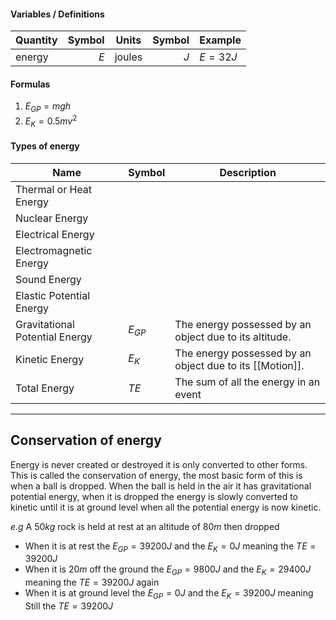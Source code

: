 #### Variables / Definitions 
| Quantity     | Symbol | Units                     | Symbol  | Example        |
| ----------- | ------: | ------------------------- | -------: | -------------- |
|energy|$E$|joules|$J$|$E=32J$|
#### Formulas
1. $E_{GP}=mgh$
2. $E_K=0.5mv^2$

#### Types of energy
|Name|Symbol|Description|
|------|-------|--------|
|Thermal or Heat Energy|
|Nuclear Energy|
|Electrical Energy|
|Electromagnetic Energy|
|Sound Energy|
|Elastic Potential Energy|
|Gravitational Potential Energy|$E_{GP}$|The energy possessed by an object due to its altitude.
|Kinetic Energy|$E_K$|The energy possessed by an object due to its [[Motion]].|
|Total Energy|$TE$|The sum of all the energy in an event

***
## Conservation of energy
Energy is never created or destroyed it is only converted to other forms. This is called the conservation of energy, the most basic form of this is when a ball is dropped. When the ball is held in the air it has gravitational potential energy, when it is dropped the energy is slowly converted to kinetic until it is at ground level when all the potential energy is now kinetic.

*e.g* A $50kg$ rock is held at rest at an altitude of $80m$ then dropped
- When it is at rest the $E_{GP} = 39200 J$  and the $E_K=0J$ meaning the $TE=39200J$
- When it is $20m$ off the ground the $E_{GP} = 9800 J$  and the $E_K=29400J$ meaning the $TE=39200J$ again
- When it is at ground level the $E_{GP} = 0 J$  and the $E_K=39200J$ meaning Still the $TE=39200J$ 


